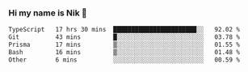 ### Hi my name is Nik 👋

<!--
**NikDoe/NikDoe** is a ✨ _special_ ✨ repository because its `README.md` (this file) appears on your GitHub profile.

Here are some ideas to get you started:

- 🔭 I’m currently working on ...
- 🌱 I’m currently learning ...
- 👯 I’m looking to collaborate on ...
- 🤔 I’m looking for help with ...
- 💬 Ask me about ...
- 📫 How to reach me: ...
- 😄 Pronouns: ...
- ⚡ Fun fact: ...
-->

<!--START_SECTION:waka-->

```txt
TypeScript   17 hrs 30 mins  ███████████████████████░░   92.02 %
Git          43 mins         █░░░░░░░░░░░░░░░░░░░░░░░░   03.78 %
Prisma       17 mins         ▒░░░░░░░░░░░░░░░░░░░░░░░░   01.55 %
Bash         16 mins         ▒░░░░░░░░░░░░░░░░░░░░░░░░   01.48 %
Other        6 mins          ░░░░░░░░░░░░░░░░░░░░░░░░░   00.59 %
```

<!--END_SECTION:waka-->
